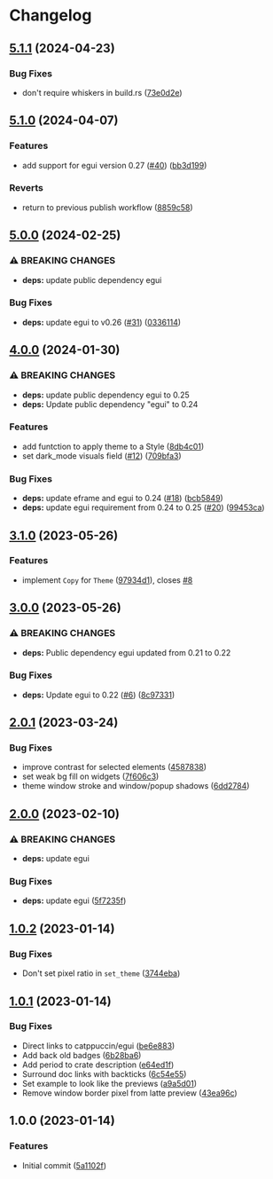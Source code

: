# Changelog

## [5.1.1](https://github.com/catppuccin/egui/compare/v5.1.0...v5.1.1) (2024-04-23)


### Bug Fixes

* don't require whiskers in build.rs ([73e0d2e](https://github.com/catppuccin/egui/commit/73e0d2e21a22a07718681ee2d58b1e4688b8b35d))

## [5.1.0](https://github.com/catppuccin/egui/compare/v5.0.0...v5.1.0) (2024-04-07)


### Features

* add support for egui version 0.27 ([#40](https://github.com/catppuccin/egui/issues/40)) ([bb3d199](https://github.com/catppuccin/egui/commit/bb3d199616da4a8e113050aa2b59639307e4f414))


### Reverts

* return to previous publish workflow ([8859c58](https://github.com/catppuccin/egui/commit/8859c588102b47ca3f989a89a067bc73313e12a6))

## [5.0.0](https://github.com/catppuccin/egui/compare/v4.0.0...v5.0.0) (2024-02-25)


### ⚠ BREAKING CHANGES

* **deps:** update public dependency egui

### Bug Fixes

* **deps:** update egui to v0.26 ([#31](https://github.com/catppuccin/egui/issues/31)) ([0336114](https://github.com/catppuccin/egui/commit/0336114550ae06b471596df53ea388089f6fe8d3))

## [4.0.0](https://github.com/catppuccin/egui/compare/v3.1.0...v4.0.0) (2024-01-30)


### ⚠ BREAKING CHANGES

* **deps:** update public dependency egui to 0.25
* **deps:** Update public dependency "egui" to 0.24

### Features

* add funtction to apply theme to a Style ([8db4c01](https://github.com/catppuccin/egui/commit/8db4c01f14ca5269a21f143142bc9eba067742fc))
* set dark_mode visuals field ([#12](https://github.com/catppuccin/egui/issues/12)) ([709bfa3](https://github.com/catppuccin/egui/commit/709bfa33bfefeee561c7c9208b6e70041683a68a))


### Bug Fixes

* **deps:** update eframe and egui to 0.24 ([#18](https://github.com/catppuccin/egui/issues/18)) ([bcb5849](https://github.com/catppuccin/egui/commit/bcb5849b6f96b56aa4982ec3366e238371de473e))
* **deps:** update egui requirement from 0.24 to 0.25 ([#20](https://github.com/catppuccin/egui/issues/20)) ([99453ca](https://github.com/catppuccin/egui/commit/99453cab89c10565dc5807f85ad104da6ce626fa))

## [3.1.0](https://github.com/catppuccin/egui/compare/v3.0.0...v3.1.0) (2023-05-26)


### Features

* implement `Copy` for `Theme` ([97934d1](https://github.com/catppuccin/egui/commit/97934d1d5517194c61b35913e8ac6f6970934312)), closes [#8](https://github.com/catppuccin/egui/issues/8)

## [3.0.0](https://github.com/catppuccin/egui/compare/v2.0.1...v3.0.0) (2023-05-26)


### ⚠ BREAKING CHANGES

* **deps:** Public dependency egui updated from 0.21 to 0.22

### Bug Fixes

* **deps:** Update egui to 0.22 ([#6](https://github.com/catppuccin/egui/issues/6)) ([8c97331](https://github.com/catppuccin/egui/commit/8c973310a66b4a7fd1788ccf15e72cbd5f7f9f7d))

## [2.0.1](https://github.com/catppuccin/egui/compare/v2.0.0...v2.0.1) (2023-03-24)


### Bug Fixes

* improve contrast for selected elements ([4587838](https://github.com/catppuccin/egui/commit/4587838d6dfae0dde127d5907b6543c7ad716536))
* set weak bg fill on widgets ([7f606c3](https://github.com/catppuccin/egui/commit/7f606c3b7f4f45d4672ae92cc4b20d774866920a))
* theme window stroke and window/popup shadows ([6dd2784](https://github.com/catppuccin/egui/commit/6dd27845b5365fd5603aaeadf34758212491b267))

## [2.0.0](https://github.com/catppuccin/egui/compare/v1.0.2...v2.0.0) (2023-02-10)


### ⚠ BREAKING CHANGES

* **deps:** update egui

### Bug Fixes

* **deps:** update egui ([5f7235f](https://github.com/catppuccin/egui/commit/5f7235f19ff373b31c658ec50acafa0208b96f64))

## [1.0.2](https://github.com/catppuccin/egui/compare/v1.0.1...v1.0.2) (2023-01-14)


### Bug Fixes

* Don't set pixel ratio in `set_theme` ([3744eba](https://github.com/catppuccin/egui/commit/3744eba6f8aa54d03ac55a9d777e2c8921f7ddc9))

## [1.0.1](https://github.com/catppuccin/egui/compare/v1.0.0...v1.0.1) (2023-01-14)


### Bug Fixes

* Direct links to catppuccin/egui ([be6e883](https://github.com/catppuccin/egui/commit/be6e883d191a35e90ebef6efff125ac785d3bfbd))
* Add back old badges ([6b28ba6](https://github.com/catppuccin/egui/commit/6b28ba68cc6c297318ebb3ce0c39e890d9794bb9))
* Add period to crate description ([e64ed1f](https://github.com/catppuccin/egui/commit/e64ed1fa8cfff52dda2320a52394c0ac3508cf3e))
* Surround doc links with backticks ([6c54e55](https://github.com/catppuccin/egui/commit/6c54e551aa79f25e7094fac26fb1bcdf3f086a63))
* Set example to look like the previews ([a9a5d01](https://github.com/catppuccin/egui/commit/a9a5d013143257a9e83bf697502253ff18cf1c68))
* Remove window border pixel from latte preview ([43ea96c](https://github.com/catppuccin/egui/commit/43ea96c2f97f01570ec9523923790d2b2a328e19))

## 1.0.0 (2023-01-14)


### Features

* Initial commit ([5a1102f](https://github.com/catppuccin/egui/commit/5a1102fa04a1006edd92dc5617c0fb846119b0ca))
